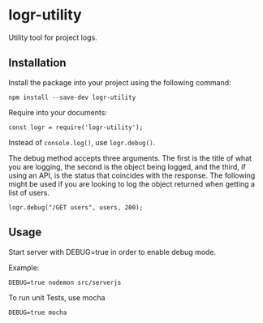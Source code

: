 # logr-utility
Utility tool for project logs.

## Installation

Install the package into your project using the following command:
```
npm install --save-dev logr-utility
```

Require into your documents:
```
const logr = require('logr-utility');
```

Instead of `console.log()`, use `logr.debug()`.

The debug method accepts three arguments. The first is the title of what you are logging, the second is the object being logged, and the third, if using an API, is the status that coincides with the response. The following might be used if you are looking to log the object returned when getting a list of users.


```
logr.debug("/GET users", users, 200);
```

## Usage

Start server with DEBUG=true in order to enable debug mode.

Example:
```
DEBUG=true nodemon src/serverjs
```

To run unit Tests, use mocha
```
DEBUG=true mocha
```
